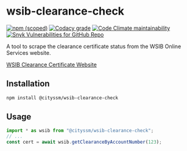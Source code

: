 # wsib-clearance-check

[![npm (scoped)](https://img.shields.io/npm/v/@cityssm/wsib-clearance-check)](https://www.npmjs.com/package/@cityssm/wsib-clearance-check) [![Codacy grade](https://img.shields.io/codacy/grade/ac5c43ebb90748bc86dbb3f1fbaff970)](https://app.codacy.com/gh/cityssm/wsib-clearance-check/dashboard) [![Code Climate maintainability](https://img.shields.io/codeclimate/maintainability/cityssm/wsib-clearance-check)](https://codeclimate.com/github/cityssm/wsib-clearance-check) [![Snyk Vulnerabilities for GitHub Repo](https://img.shields.io/snyk/vulnerabilities/github/cityssm/wsib-clearance-check)](https://app.snyk.io/org/cityssm/project/18c6a1c4-1d7a-4161-85e4-003bfe84a57f)

A tool to scrape the clearance certificate status from the WSIB Online Services website.

[WSIB Clearance Certificate Website](https://onlineservices.wsib.on.ca/EClearanceWeb/eclearance/start)

## Installation

```bash
npm install @cityssm/wsib-clearance-check
```

## Usage

```javascript
import * as wsib from "@cityssm/wsib-clearance-check";
// ...
const cert = await wsib.getClearanceByAccountNumber(123);
```
